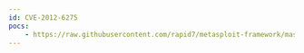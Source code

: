 ```yaml
---
id: CVE-2012-6275
pocs:
    - https://raw.githubusercontent.com/rapid7/metasploit-framework/master/modules/exploits/windows/misc/bigant_server_sch_dupf_bof.rb
---
```

